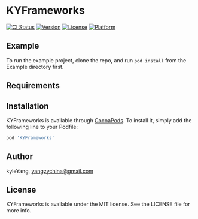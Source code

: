 # KYFrameworks

[![CI Status](http://img.shields.io/travis/kyleYang/KYFrameworks.svg?style=flat)](https://travis-ci.org/kyleYang/KYFrameworks)
[![Version](https://img.shields.io/cocoapods/v/KYFrameworks.svg?style=flat)](http://cocoapods.org/pods/KYFrameworks)
[![License](https://img.shields.io/cocoapods/l/KYFrameworks.svg?style=flat)](http://cocoapods.org/pods/KYFrameworks)
[![Platform](https://img.shields.io/cocoapods/p/KYFrameworks.svg?style=flat)](http://cocoapods.org/pods/KYFrameworks)

## Example

To run the example project, clone the repo, and run `pod install` from the Example directory first.

## Requirements

## Installation

KYFrameworks is available through [CocoaPods](http://cocoapods.org). To install
it, simply add the following line to your Podfile:

```ruby
pod 'KYFrameworks'
```

## Author

kyleYang, yangzychina@gmail.com

## License

KYFrameworks is available under the MIT license. See the LICENSE file for more info.
